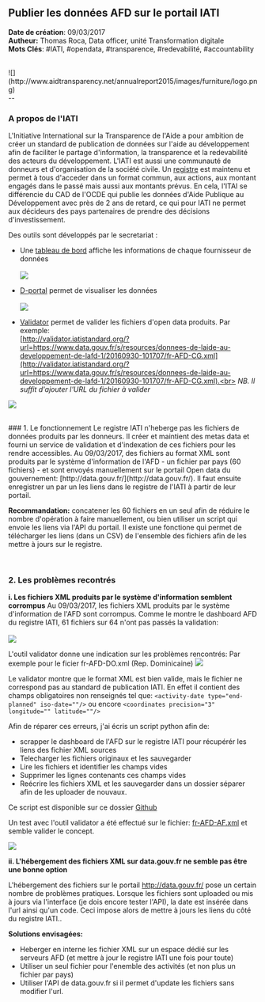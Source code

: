 ## Publier les données AFD sur le portail IATI

**Date de création**: 09/03/2017<br>
**Autheur:** Thomas Roca, Data officer, unité Transformation digitale<br>
**Mots Clés**: #IATI, #opendata, #transparence, #redevabilité, #accountability

<br>
![](http://www.aidtransparency.net/annualreport2015/images/furniture/logo.png)


<br>
--

### A propos de l'IATI

L'Initiative International sur la Transparence de l'Aide a pour ambition de créer un standard de publication de données sur l'aide au développement afin de faciliter le partage d'information, la transparence et la redevabilité des acteurs du développement. L'IATI est aussi une communauté de donneurs et d'organisation de la société civile.
Un [registre](http://iatistandard.org/) est maintenu et permet à tous d'acceder dans un format commun, aux actions, aux montant engagés dans le passé mais aussi aux montants prévus. En cela, l'ITAI se différencie du CAD de l'OCDE qui publie les données d'Aide Publique au Développement avec près de 2 ans de retard, ce qui pour IATI ne permet aux décideurs des pays partenaires de prendre des décisions d'investissement.

Des outils sont développés par le secretariat : 

- Une [tableau de bord](http://dashboard.iatistandard.org/publisher/afd.html) affiche les informations de chaque fournisseur de données<br><br>
![](http://www.stats4dev.com/doc/dashboard_IATI_AFD.png)

- [D-portal](http://www.d-portal.org/ctrack.html#view=search) permet de visualiser les données<br><br>
![](http://www.stats4dev.com/doc/dportal.png)

- [Validator](validator.iatistandard.org) permet de valider les fichiers d'open data produits. Par exemple: <br>[http://validator.iatistandard.org/?url=https://www.data.gouv.fr/s/resources/donnees-de-laide-au-developpement-de-lafd-1/20160930-101707/fr-AFD-CG.xml](http://validator.iatistandard.org/?url=https://www.data.gouv.fr/s/resources/donnees-de-laide-au-developpement-de-lafd-1/20160930-101707/fr-AFD-CG.xml).<br>
*NB. Il suffit d'ajouter l'URL du fichier à valider*

![](http://www.stats4dev.com/doc/validator.png)

<br>
### 1. Le fonctionnement
Le registre IATI n'heberge pas les fichiers de données produits par les donneurs. Il créer et maintient des metas data et fourni un service de validation et d'indexation de ces fichiers pour les rendre accessibles.
Au 09/03/2017, des fichiers au format XML sont produits par le système d'information de l'AFD - un fichier par pays (60 fichiers) - et sont envoyés manuellement sur le portail Open data du gouvernement: [http://data.gouv.fr/](http://data.gouv.fr/).
Il faut ensuite enregistrer un par un les liens dans le registre de l'IATI à partir de leur portail. 

**Recommandation:** concatener les 60 fichiers en un seul afin de réduire le nombre d'opération à faire manuellement, ou bien utiliser un script qui envoie les liens via l'API du portail. Il existe une fonctione qui permet de télécharger les liens (dans un CSV) de l'ensemble des fichiers afin de les mettre à jours sur le registre.

<br>

### 2. Les problèmes recontrés

**i. Les fichiers XML produits par le système d'information semblent corrompus**
Au 09/03/2017, les fichiers XML  produits par le système d'information de l'AFD sont corrompus. Comme le montre le dashboard AFD du registre IATI, 61 fichiers sur 64 n'ont pas passés la validation:
<br><br>
![](http://www.stats4dev.com/doc/dashboard_bilan.png)

L'outil validator donne une indication sur les problèmes rencontrés:
Par exemple pour le ficier fr-AFD-DO.xml (Rep. Dominicaine)
![](http://www.stats4dev.com/doc/validator_extra_info.png)

Le validator montre que le format XML est bien valide, mais le fichier ne correspond pas au standard de publication IATI. En effet il contient des champs obligatoires non renseignés tel que: ``<activity-date type="end-planned" iso-date=""/>`` ou encore ``<coordinates precision="3" longitude="" latitude=""/>``

Afin de réparer ces erreurs, j'ai écris un script python afin de:

- scrapper le dashboard de l'AFD sur le registre IATI pour récupérér les liens des fichier XML sources
- Telecharger les fichiers originaux et les sauvegarder
- Lire les fichiers et identifier les champs vides
- Supprimer les lignes contenants ces champs vides
- Reécrire les fichiers XML et les sauvegarder dans un dossier séparer afin de les uploader de nouvaux.

Ce script est disponible sur ce dossier [Github](https://github.com/ThomasRoca/IATI_AFD/blob/master/IATI%20files%20fixer%20Github.ipynb)

Un test avec l'outil validator a été effectué sur le fichier: [fr-AFD-AF.xml](
http://validator.iatistandard.org/?url=http://stats4dev.com/test/fr-AFD-AF.xml)
et semble valider le concept.

![](http://www.stats4dev.com/doc/succeed_test.png)

**ii. L'hébergement des fichiers XML sur data.gouv.fr ne semble pas être une bonne option**

L'hébergement des fichiers sur le portail http://data.gouv.fr/ pose un certain nombre de problèmes pratiques. Lorsque les fichiers sont uploaded ou mis à jours via l'interface (je dois encore tester l'API), la date est insérée dans l'url ainsi qu'un code. Ceci impose alors de mettre à jours les liens du côté du registre IATI..

**Solutions envisagées:**

- Heberger en interne les fichier XML sur un espace dédié sur les serveurs AFD (et mettre à jour le registre IATI une fois pour toute)
- Utiliser un seul fichier pour l'enemble des activités (et non plus un fichier par pays)
- Utiliser l'API de data.gouv.fr si il permet d'update les fichiers sans modifier l'url.
